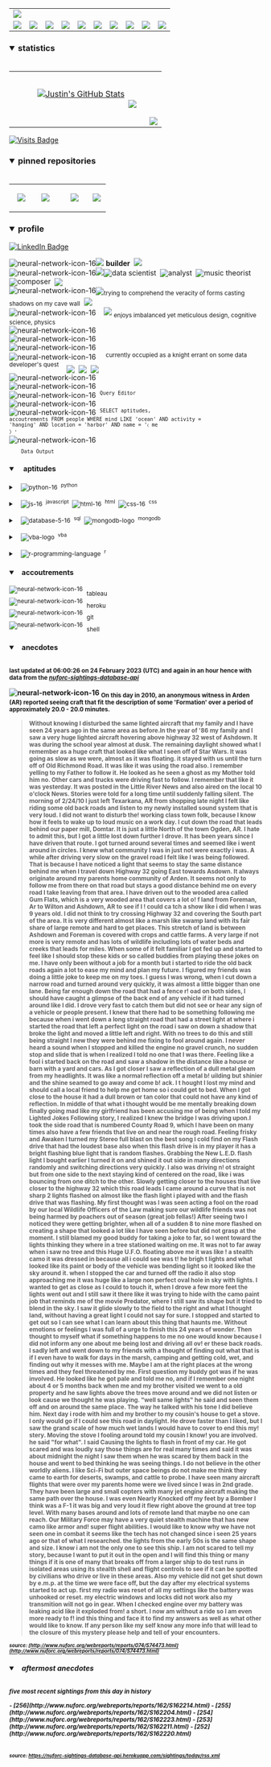 <!-- ### banner -->

<table align="center" border="0" cellspacing="0" cellpadding="0">
  <tr>
    <td colspan="10">
      <a href="https://wallpaperaccess.com/black-digital"> 
        <img src="./images/quantized_relief_adjusted_with_sfmono.png" href="https://wallpaperaccess.com/black-digital"/>
      <a>
    </td>
  </tr>
  <tr>
    <td align="center">
      <a href="https://www.python.org/">
        <img src="./images/languages_icons/python-16.png"/>
        </a>
    </td>
    <td align="center">
      <a href="https://developer.mozilla.org/en-US/docs/Web/JavaScript">
        <img src="./images/languages_icons/js-16.png"/>
      </a>
    </td>
    <td align="center">
      <a href="https://developer.mozilla.org/en-US/docs/Web/CSS">
        <img src="./images/languages_icons/css-16.png"/>
      </a>
    </td>
    <td align="center">
      <a href="https://developer.mozilla.org/en-US/docs/Web/HTML">
        <img src="./images/languages_icons/html-16.png"/>
      </a>
    </td>
    <td align="center">
      <a href="https://www.tableau.com/">
        <img src="./images/languages_icons/tableau-logo.png"/>
      </a>
    </td>
    <td align="center">
      <a href="https://www.zsh.org/">
        <img src="./images/languages_icons/terminal-icon-16.png"/>
      </a>
    </td>
    <td align="center">
      <a href="https://docs.microsoft.com/en-us/office/vba">
        <img src="./images/languages_icons/vba-logo.png"/>
      </a>
    </td>
    <td align="center">
      <a href="https://www.postgresql.org/">
        <img src="./images/languages_icons/database-5-16.png"/>
      </a>
    </td>
    <td align="center">
      <a href="https://www.mongodb.com/">
        <img src="./images/languages_icons/mongodb-logo.png"/>
      </a>
    </td>
    <td align="center">
      <a href="https://www.r-project.org/">
        <img src="./images/languages_icons/r-programming-language.png"/>
      </a>
    </td>
  </tr>
</table>
  
<!-- ### statistics -->

<h3><details open>
  <summary>statistics</summary><br>

<table border="0" cellspacing="0" cellpadding="0">
  <tr>
    <td>
      <a href="https://github.com/justineichelberger" style="padding-left: 20%;">
        <img align="center" style="margin:0.5rem;" src="https://github-readme-stats.vercel.app/api?username=justineichelberger&show_icons=true&line_height=20&count_private=true&title_color=C0C0C0&text_color=C0C0C0&icon_color=C0C0C0&bg_color=0D1117" alt="Justin's GitHub Stats" />
      </a>&nbsp;
    </td>
    <td align="center">&nbsp;
      <a href="https://github.com/justineichelberger" style="padding-left: 10%;">
        <img align="center" style="margin:0.5rem" src="https://github-readme-stats.vercel.app/api/top-langs/?username=justineichelberger&hide=css, Jupyter Notebook, procfile&title_color=C0C0C0&text_color=C0C0C0&icon_color=C0C0C0&bg_color=0D1117" />
      </a>
    </td>
    <td  align="right" style="color: lightgray; display: inline-block; justify-content: right; padding-top: 90px;"> 
      <img src="https://metrics.lecoq.io/justineichelberger?template=classic&base.header=0&base.activity=0&base.community=0&base.repositories=0&base.metadata=0&isocalendar=1&isocalendar.duration=full-year&config.timezone=America%2FDenver" />
    </td>
  </tr>
</table>

</details>
</h3>
  
[![Visits Badge](https://badges.pufler.dev/visits/justineichelberger/justineichelberger)](https://badges.pufler.dev)   
  
<!-- ### pinned repositories -->
  
<h3><details open>
<summary>pinned repositories</summary>
<br>

<table border="0" cellspacing="0" cellpadding="0">
  <tr>
    <td>
      <a href="https://github.com/justineichelberger/justineichelberger">
        <img align="center" style="margin:1.0rem 0.5rem;" src="https://github-readme-stats.vercel.app/api/pin/?username=justineichelberger&repo=justineichelberger&title_color=C0C0C0&text_color=C0C0C0&icon_color=C0C0C0&bg_color=0D1117" />
      </a>
    </td>
    <td>
      <a href="https://github.com/justineichelberger/nuforc-sightings-database-api">
        <img align="center" style="margin:1.0rem 0.5rem;" src="https://github-readme-stats.vercel.app/api/pin/?username=justineichelberger&repo=nuforc-sightings-database-api&title_color=C0C0C0&text_color=C0C0C0&icon_color=C0C0C0&bg_color=0D1117" />
      </a>
    </td>
    <td>
      <a href="https://github.com/justineichelberger/BureauOfLaborStatistics-InteractiveChoroplethMap">
        <img align="center" style="margin:1rem 0.5rem; padding-left:32%;" src="https://github-readme-stats.vercel.app/api/pin/?username=justineichelberger&repo=bureau-of-labor-statistics--interactive-choropleth-map&title_color=C0C0C0&text_color=C0C0C0&icon_color=C0C0C0&bg_color=0D1117" />
      </a>
    </td>
    <td>
      <a href="https://github.com/justineichelberger/USGSEarthquakesThisWeek">
        <img align="center" style="margin:1rem 0.5rem; padding-left:18%;" src="https://github-readme-stats.vercel.app/api/pin/?username=justineichelberger&repo=usgs-earthquakes-this-week&title_color=C0C0C0&text_color=C0C0C0&icon_color=C0C0C0&bg_color=0D1117" />
      </a>
    </td>
  </tr>
</table>
</details></h3>

<!-- ### profile -->

<h3><details open>
<summary>profile</summary> 
</details></h3>
  
[![LinkedIn Badge](https://img.shields.io/badge/LinkedIn-Profile-informational?style=flat&logo=linkedin&logoColor=white&color=0D76A8)](https://www.linkedin.com/in/justineichelberger/)   

![neural-network-icon-16](./images/neural_network_original_greyscale_02.png "primary identifier")<img src="./images/neural_network_original_greyscale_26.png"/>&nbsp;<b><strong>builder</strong></b>&nbsp;&nbsp;<img src="./images/neural_network_original_greyscale_26.png"/>   
![neural-network-icon-16](./images/neural_network_original_greyscale_10.png "secondary identifiers")<img src="./images/neural_network_original_greyscale_26.png"/><sub><img src="./images/neural_network_original_greyscale_26.png"/></sub>data scientist&nbsp;&nbsp;<sub><img src="./images/neural_network_original_greyscale_26.png"/></sub>analyst&nbsp;&nbsp;<sub><img src="./images/neural_network_original_greyscale_26.png"/></sub>music theorist&nbsp;&nbsp;<sub><img src="./images/neural_network_original_greyscale_26.png"/></sub>composer&nbsp;&nbsp;<sub><img src="./images/neural_network_original_greyscale_26.png"/></sub>   
![neural-network-icon-16](./images/neural_network_original_greyscale_04.png "plato's 'allegory of the cave'")<sub><img src="./images/neural_network_original_greyscale_26.png"/></sub><sub>trying to comprehend the veracity of forms casting shadows on my cave wall</sub>&nbsp;&nbsp;<sub><img src="./images/neural_network_original_greyscale_26.png"/></sub>   
![neural-network-icon-16](./images/neural_network_original_greyscale_11.png "pleasures")&nbsp;&nbsp;&nbsp;&nbsp;<img src="./images/neural_network_original_greyscale_26.png"/>&nbsp;<sub>enjoys imbalanced yet meticulous design, cognitive science, physics</sub>   
![neural-network-icon-16](./images/neural_network_original_greyscale_06.png "space") &nbsp;   
![neural-network-icon-16](./images/neural_network_original_greyscale_07.png "space") &nbsp;   
![neural-network-icon-16](./images/neural_network_original_greyscale_09.png "space") &nbsp;   
![neural-network-icon-16](./images/neural_network_original_greyscale_17.png "pursuit") &nbsp;&nbsp;&nbsp;&nbsp;<sup>currently occupied as a knight errant on some data developer's quest</sup>&nbsp;&nbsp;&nbsp;&nbsp;<sub><sub><img src="./images/neural_network_original_greyscale_26.png"/></sub></sub>&nbsp;&nbsp;<sub><sub><img src="./images/neural_network_original_greyscale_26.png"/></sub></sub>&nbsp;&nbsp;<sub><sub><img src="./images/neural_network_original_greyscale_26.png"/></sub></sub>   
![neural-network-icon-16](./images/neural_network_original_greyscale_15.png "space") &nbsp;   
![neural-network-icon-16](./images/neural_network_original_greyscale_12.png "space") &nbsp;   
![neural-network-icon-16](./images/neural_network_original_greyscale_22.png "pgAdmin[tools[query tool]]") &nbsp;<sup><code>Query Editor</code></sup>   
![neural-network-icon-16](./images/neural_network_original_greyscale_13.png) &nbsp;   
![neural-network-icon-16](./images/neural_network_original_greyscale_25.png "SQL query to find one of Frank Black's 'Ten [Percenters]' from his eponymous album 'Frank Black' released some time in between unixtimestamp(731574000) and unixtimestamp(731660399)") &nbsp;<sup><code>SELECT aptitudes, accoutrements FROM people WHERE mind LIKE 'ocean' AND activity = 'hanging' AND location = 'harbor' AND name = '&#9001; me &#x3009;'</code></sup>   
![neural-network-icon-16](./images/neural_network_original_greyscale_24.png)   
&nbsp;&nbsp;&nbsp;&nbsp;&nbsp;&nbsp;<sub><code>Data Output</code></sub>   

<!-- ### skills -->

<h4><details open>
<summary>&nbsp;&nbsp;&nbsp;&nbsp;aptitudes</summary>
</details></h4>

<!-- python -->

<sup><details><summary style="font-size: 12px;">&nbsp;&nbsp;
![python-16](./images/languages_icons/python-16.png "language[libraries]")&nbsp;&nbsp;<sup>python</sup></summary>

<a><sup>[</sup>&nbsp;&nbsp;&nbsp;&nbsp;
<sub><img src="./images/neural_network_original_greyscale_26.png"/></sub>&nbsp;&nbsp;<sup>beautifulsoup</sup>&nbsp;&nbsp;&nbsp;&nbsp;<sub><img src="./images/neural_network_original_greyscale_26.png"/></sub>&nbsp;&nbsp;<sup>flask</sup>&nbsp;&nbsp;&nbsp;&nbsp;<sub><img src="./images/neural_network_original_greyscale_26.png"/></sub>&nbsp;&nbsp;<sup>jinja</sup>&nbsp;&nbsp;&nbsp;&nbsp;
<sub><img src="./images/neural_network_original_greyscale_26.png"/></sub>&nbsp;&nbsp;<sup>keras</sup>&nbsp;&nbsp;&nbsp;&nbsp;<sub><img src="./images/neural_network_original_greyscale_26.png"/></sub>&nbsp;&nbsp;<sup>matplotlib</sup>&nbsp;&nbsp;&nbsp;&nbsp;<sub><img src="./images/neural_network_original_greyscale_26.png"/></sub>&nbsp;&nbsp;<sup>numpy</sup>&nbsp;&nbsp;&nbsp;&nbsp;<sub><img src="./images/neural_network_original_greyscale_26.png"/></sub>&nbsp;&nbsp;<sup>pandas</sup>&nbsp;&nbsp;&nbsp;&nbsp;<sub><img src="./images/neural_network_original_greyscale_26.png"/></sub>&nbsp;&nbsp;<sup>requests</sup>&nbsp;&nbsp;&nbsp;&nbsp;<sub><img src="./images/neural_network_original_greyscale_26.png"/></sub>&nbsp;&nbsp;<sup>tensorflow</sup>&nbsp;&nbsp;&nbsp;&nbsp;<sub><img src="./images/neural_network_original_greyscale_26.png"/></sub>&nbsp;&nbsp;<sup>]</sup></a></details></sup>

<!-- js, html(xml), css -->

<sup><details><summary style="font-size: 12px;">&nbsp;&nbsp;
![js-16](./images/languages_icons/js-16.png "language[libraries]")&nbsp;&nbsp;<sup>javascript</sup>&nbsp;&nbsp;![html-16](./images/languages_icons/html-16.png "language[language/[other markup languages]]")&nbsp;&nbsp;<sup>html</sup>&nbsp;&nbsp;![css-16](./images/languages_icons/css-16.png "language[libraries]")&nbsp;&nbsp;<sup>css</sup></summary>

<a><sup>[</sup>&nbsp;&nbsp;&nbsp;&nbsp;
<sub><img src="./images/neural_network_original_greyscale_26.png"/></sub>&nbsp;&nbsp;<sup>d3</sup>&nbsp;&nbsp;&nbsp;&nbsp;<sub><img src="./images/neural_network_original_greyscale_26.png"/></sub>&nbsp;&nbsp;<sup>leaflet</sup>&nbsp;&nbsp;&nbsp;&nbsp;&nbsp;<sub><img src="./images/neural_network_original_greyscale_26.png"/></sub>&nbsp;&nbsp;<sup>plotly</sup>&nbsp;&nbsp;&nbsp;&nbsp;<sub><img src="./images/neural_network_original_greyscale_26.png"/></sub>&nbsp;&nbsp;<sup>]</sup><sup>[</sup>&nbsp;&nbsp;
<sub><img src="./images/neural_network_original_greyscale_26.png"/></sub>&nbsp;&nbsp;<sup>html</sup>&nbsp;&nbsp;&nbsp;&nbsp;
<sub><img src="./images/neural_network_original_greyscale_26.png"/></sub>&nbsp;&nbsp;<sup>[</sup>&nbsp;&nbsp;&nbsp;&nbsp;
<sub><img src="./images/neural_network_original_greyscale_26.png"/></sub>&nbsp;&nbsp;<sup>xml</sup>&nbsp;&nbsp;&nbsp;&nbsp;
<sub><img src="./images/neural_network_original_greyscale_26.png"/></sub>&nbsp;&nbsp;<sup>]</sup>&nbsp;&nbsp;&nbsp;&nbsp;<sub><img src="./images/neural_network_original_greyscale_26.png"/></sub>&nbsp;&nbsp;<sup>]</sup><sup>[</sup>&nbsp;&nbsp;&nbsp;&nbsp;
<sub><img src="./images/neural_network_original_greyscale_26.png"/></sub>&nbsp;&nbsp;<sup>bootstrap</sup>&nbsp;&nbsp;&nbsp;&nbsp;<sub><img src="./images/neural_network_original_greyscale_26.png"/></sub>&nbsp;&nbsp;<sup>]</sup></a></details></sup>

<!-- databases -->

<sup><details><summary style="font-size: 12px;">&nbsp;&nbsp;
![database-5-16](./images/languages_icons/database-5-16.png "language[dialects/apis]")&nbsp;&nbsp;<sup>sql</sup>&nbsp;&nbsp;![mongodb-logo](./images/languages_icons/mongodb-logo.png "language[apis]")&nbsp;&nbsp;<sup>mongodb</sup></summary>

<a><sup>[</sup>&nbsp;&nbsp;&nbsp;&nbsp;
<sub><img src="./images/neural_network_original_greyscale_26.png"/></sub>&nbsp;&nbsp;<sup>postgres</sup>&nbsp;&nbsp;&nbsp;&nbsp;<sub><img src="./images/neural_network_original_greyscale_26.png"/></sub>&nbsp;&nbsp;<sup>psycopg</sup>&nbsp;&nbsp;&nbsp;&nbsp;<sub><img src="./images/neural_network_original_greyscale_26.png"/></sub>&nbsp;&nbsp;<sup>sqlalchemy</sup>&nbsp;&nbsp;&nbsp;&nbsp;<sub><img src="./images/neural_network_original_greyscale_26.png"/></sub>&nbsp;&nbsp;<sup>sqlite</sup>&nbsp;&nbsp;&nbsp;&nbsp;<sub><img src="./images/neural_network_original_greyscale_26.png"/></sub>&nbsp;&nbsp;<sup>]</sup><sup>[</sup>&nbsp;&nbsp;&nbsp;&nbsp;
<sub><img src="./images/neural_network_original_greyscale_26.png"/></sub>&nbsp;&nbsp;<sup>pymongo</sup>&nbsp;&nbsp;&nbsp;&nbsp;<sub><img src="./images/neural_network_original_greyscale_26.png"/></sub>&nbsp;&nbsp;<sup>]</sup></a></details></sup>

<!-- visual basic for applications -->

<sup><details><summary style="font-size: 12px;">&nbsp;&nbsp;
  ![vba-logo](./images/languages_icons/vba-logo.png "language[application]")&nbsp;&nbsp;<sup>vba</sup></summary>

<a><sup>[</sup>&nbsp;&nbsp;&nbsp;&nbsp;
<sub><img src="./images/neural_network_original_greyscale_26.png"/></sub>&nbsp;&nbsp;<sup>excel</sup>&nbsp;&nbsp;&nbsp;&nbsp;<sub><img src="./images/neural_network_original_greyscale_26.png"/></sub>&nbsp;&nbsp;<sup>]</sup></a></details></sup>

<!-- r -->

<sup><details><summary style="font-size: 12px;">&nbsp;&nbsp;
![r-programming-language](./images/languages_icons/r-programming-language.png "language[language]")&nbsp;&nbsp;<sup>r</sup></summary></details></sup>

<!-- ### tools -->

<h4><details open>
<summary>&nbsp;&nbsp;&nbsp;accoutrements</summary>
</details></h4>

<sup>![neural-network-icon-16](./images/neural_network_original_greyscale_26.png "application")</sup>&nbsp;&nbsp;<sub>tableau</sub><br>
<sup>![neural-network-icon-16](./images/neural_network_original_greyscale_26.png "cloud platform")</sup>&nbsp;&nbsp;<sub>heroku</sub><br>
<sup>![neural-network-icon-16](./images/neural_network_original_greyscale_26.png "version control")</sup>&nbsp;&nbsp;<sub>git</sub><br>
<sup>![neural-network-icon-16](./images/neural_network_original_greyscale_26.png "interface")</sup>&nbsp;&nbsp;<sub>shell</sub>

<!-- ### auto-refreshed anecdotes -->

<h4><details open>
<summary>&nbsp;&nbsp;&nbsp;anecdotes</summary><br>

<sub>last updated at 06:00:26 on 24 February 2023 (UTC) and again in an hour hence with data from the <i><a href="https://nuforc-sightings-database-api.herokuapp.com/">nuforc-sightings-database-api</a></i></sub><br>

![neural-network-icon-16](./images/hud_cursor_01.gif "feature") <sub>On this day in 2010, an anonymous witness in Arden (AR) reported seeing craft that fit the description of some 'Formation' over a period of approximately 20.0 - 20.0 minutes.</sub><blockquote><sub>Without knowing I disturbed the same lighted aircraft that my family and I have seen 24 years ago in the same area as before.In the year of '86 my family and I saw a very huge lighted aircraft hovering above highway 32 west of Ashdown. It was during the school year almost at dusk. The remaining daylight showed what I remember as a huge craft that looked like what I seen off of Star Wars. It was going as slow as we were, almost as it was floating. it stayed with us until the turn off of Old Richmond Road. It was like it was using the road also. I remember yelling to my Father to follow it. He looked as he seen a ghost as my Mother told him no. Other cars and trucks were driving fast to follow. I remember that like it was yesterday. It was posted in the Little River News and also aired on the local 10 o'clock News. Stories were told for a long time until suddenly falling silent. The morning of 2/24/10 I just left Texarkana, AR from shopping late night I felt like riding some old back roads and listen to my newly installed sound system that is very loud. I did not want to disturb the! working class town folk, because I know how it feels to wake up to loud music on a work day. I cut down the road that leads behind our paper mill, Domtar. It is just a little North of the town Ogden, AR. I hate to admit this, but I got a little lost down further I drove. It has been years since I have driven that route. I got turned around several times and seemed like i went around in circles. I knew what community I was in just not were exactly i was. A while after driving very slow on the gravel road I felt like I was being followed. That is because I have noticed a light that seems to stay the same distance behind me when I travel down Highway 32 going East towards Asdown. It always originate around my parents home community of Arden. It seems not only to follow me from there on that road but stays a good distance behind me on every road I take leaving from that area. I have driven out to the wooded area called Gum Flats, which is a very wooded area that covers a lot o! f land from Foreman, Ar to Wilton and Ashdown, AR to see if I ! could ca tch a show like i did when I was 9 years old. I did not think to try crossing Highway 32 and covering the South part of the area. It is very different almost like a marsh like swamp land with its fair share of large remote and hard to get places. This stretch of land is between Ashdown and Foreman is covered with crops and cattle farms. A very large if not more is very remote and has lots of wildlife including lots of water beds and creeks that leads for miles. When some of it felt familiar I got fed up and started to feel like I should stop these kids or so called buddies from playing these jokes on me. I have only been without a job for a month but i started to ride the old back roads again a lot to ease my mind and plan my future. I figured my friends was doing a little joke to keep me on my toes. I guess I was wrong, when I cut down a narrow road and turned around very quickly, it was almost a little bigger than one lane. Being far enough down the road that had a fence r! oad on both sides, I should have caught a glimpse of the back end of any vehicle if it had turned around like I did. I drove very fast to catch them but did not see or hear any sign of a vehicle or people present. I knew that there had to be something following me because when i went down a long straight road that had a street light at where i started the road that left a perfect light on the road i saw on down a shadow that broke the light and moved a little left and right. With no trees to do this and still being straight I new they were behind me fixing to fool around again. I never heard a sound when I stopped and killed the engine no gravel crunch, no sudden stop and slide that is when I realized I told no one that I was there. Feeling like a fool i started back on the road and saw a shadow in the distance like a house or barn with a yard and cars. As I got closer I saw a reflection of a dull metal gleam from my headlights. It was like a normal reflection off a metal b! uilding but shinier and the shine seamed to go away and come b! ack. I t hought I lost my mind and should call a local friend to help me get home so i could get to bed. When I got close to the house it had a dull brown or tan color that could not have any kind of reflection. In middle of that what i thought would be me mentally breaking down finally going mad like my girlfriend has been accusing me of being when I told my Lighted Jokes Following story, I realized I knew the bridge I was driving upon.I took the side road that is numbered County Road 9, which I have been on many times also have a few friends that live on and near the rough road. Feeling frisky and Awaken I turned my Stereo full blast on the best song I cold find on my Flash drive that had the loudest base also when this flash drive is in my player it has a bright flashing blue light that is random flashes. Grabbing the New L.E.D. flash light I bought earlier I turned it on and shined it out side in many directions randomly and switching directions very quickly. I also was driving n! ot straight but from one side to the next staying kind of centered on the road, like i was bouncing from one ditch to the other. Slowly getting closer to the houses that live closer to the highway 32 which this road leads I came around a curve that is not sharp 2 lights flashed on almost like the flash light i played with and the flash drive that was flashing. My first thought was I was seen acting a fool on the road by our local Wildlife Officers of the Law making sure our wildlife friends was not being harmed by poachers out of season (great job fellas!) After seeing two I noticed they were getting brighter, when all of a sudden 8 to nine more flashed on creating a shape that looked a lot like I have seen before but did not grasp at the moment. I still blamed my good buddy for taking a joke to far, so I went toward the lights thinking they where in a tree stationed waiting on me. It was not to far away when i saw no tree and this Huge U.F.O. floating above me it was like ! a stealth camo it was dressed in because all i could see was t! he brigh t lights and what looked like its paint or body of the vehicle was bending light so it looked like the sky around it. when I stopped the car and turned off the radio it also stop approaching me it was huge like a large non perfect oval hole in sky with lights. I wanted to get as close as I could to touch it, when I drove a few more feet the lights went out and I still saw it there like it was trying to hide with the camo paint job that reminds me of the movie Predator, where I still saw its shape but it tried to blend in the sky. I saw it glide slowly to the field to the right and what I thought land, without having a great light I could not say for sure. I stopped and started to get out so I can see what I can learn about this thing that haunts me. Without emotions or feelings I was full of a urge to finish this 24 years of wonder. Then thought to myself what if something happens to me no one would know because I did not inform any one about me being lost and driving all ov! er these back roads. I sadly left and went down to my friends with a thought of finding out what that is if I even have to walk for days in the marsh, camping and getting cold, wet, and finding out why it messes with me. Maybe I am at the right places at the wrong times and they feel threatened by me. First question my buddy got was if he was involved. He looked like he got pale and told me no, and if I remember one night about 4 or 5 months back when me and my brother visited we went to a old property and he saw lights above the trees move around and we did not listen or look cause we thought he was playing. "well same lights" he said and seen them off and on around the same place. The way he talked with his tone I did believe him. Next day i rode with him and my brother to my cousin's house to get a stove. I only would go if I could see this road in daylight. He drove faster than I liked, but I saw the grand scale of how much wet lands I would have to cover to end this my! stery. Moving the stove I fooling around told my cousin I know! you are involved. he said "for what". I said Causing the lights to flash in front of my car. He got scared and was loudly say those things are for real many times and said it was about midnight the night I saw them when he was scared by them back in the house and went to bed thinking he was seeing things.      I do not believe in the other worldly aliens. I like Sci-Fi but outer space beings do not make me think they came to earth for deserts, swamps, and cattle to probe. I have seen many aircraft flights that were over my parents home were we lived since I was in 2nd grade. They have been large and small copters with many jet engine aircraft making the same path over the house. I was even Nearly Knocked off my feet by a Bomber I think was a F-1 it was big and very loud it flew right above the ground at tree top level. With many bases around and lots of remote land that maybe no one can reach. Our Military Force may have a very quiet stealth machine that has new camo like armor and! super flight abilities. I would like to know why we have not seen one in combat it seems like the tech has not changed since i seen 25 years ago or that of what I researched. the lights from the early 50s is the same shape and size. I know i am not the only one to see this ship. I am not scared to tell my story, because I want to put it out in the open and I will find this thing or many things if it is one of many that breaks off from a larger ship to do test runs in isolated areas using its stealth shell and flight controls to see if it can be spotted by civilians who drive or live in these areas. Also my vehicle did not get shut down by e.m.p. at the time we were face off, but the day after my electrical systems started to act up. first my radio was reset of all my settings like the battery was unhooked or reset. my electric windows and locks did not work also my transmition will not go in gear. When I checked engine over my battery was leaking acid like it exploded from! a short. I now am without a ride so I am even more ready to f! ind this thing and face it to find my answers as well as what other would like to know.  If any person like my self know any more info that will lead to the closure of this mystery please help and tell of your encounters.</sub></blockquote><sub><sub><i>source: [http://www.nuforc.org/webreports/reports/074/S74473.html](http://www.nuforc.org/webreports/reports/074/S74473.html)</i></sub></sub></sub><br>
<h5><details open>
<summary>&nbsp;&nbsp;&nbsp;aftermost anecdotes</summary><br>

<sub>five most recent sightings from this day in history</sub><br>
  
<sub>
<!-- BLOG-POST-LIST:START -->
- [256](http://www.nuforc.org/webreports/reports/162/S162214.html)
- [255](http://www.nuforc.org/webreports/reports/162/S162204.html)
- [254](http://www.nuforc.org/webreports/reports/162/S162223.html)
- [253](http://www.nuforc.org/webreports/reports/162/S162211.html)
- [252](http://www.nuforc.org/webreports/reports/162/S162220.html)
<!-- BLOG-POST-LIST:END -->
</sub><br><br>

<sub><sub><i>source: <a href=https://nuforc-sightings-database-api.herokuapp.com/sightings/today/rss.xml>https://nuforc-sightings-database-api.herokuapp.com/sightings/today/rss.xml</a></i></sub></sub>
</details><h5></details>
